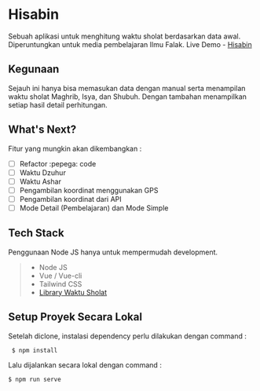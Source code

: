 
# Hisabin
Sebuah aplikasi untuk menghitung waktu sholat berdasarkan data awal. Diperuntungkan untuk media pembelajaran Ilmu Falak.
Live Demo - [Hisabin](https://hisabin.vercel.app/)

## Kegunaan
Sejauh ini hanya bisa memasukan data dengan manual serta menampilan waktu sholat Maghrib, Isya, dan Shubuh. Dengan tambahan menampilkan setiap hasil detail perhitungan.
## What's Next?
Fitur yang mungkin akan dikembangkan :

 - [ ] Refactor :pepega: code
 - [ ] Waktu Dzuhur
 - [ ] Waktu Ashar
 - [ ] Pengambilan koordinat menggunakan GPS
 - [ ] Pengambilan koordinat dari API
 - [ ] Mode Detail (Pembelajaran) dan Mode Simple

## Tech Stack
Penggunaan Node JS hanya untuk mempermudah development.
>  - Node JS 
>  - Vue / Vue-cli 
>  - Tailwind CSS 
>  - [Library Waktu Sholat](https://github.com/tikosewads/IslamicPrayerTimes)

## Setup Proyek Secara Lokal
Setelah diclone, instalasi dependency perlu dilakukan dengan command :

     $ npm install

Lalu dijalankan secara lokal dengan command :

    $ npm run serve


